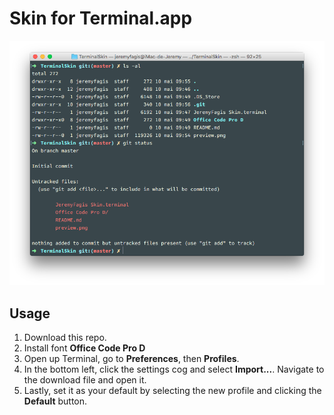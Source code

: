 # Skin for Terminal.app

![Skin](preview.png)

## Usage

1. Download this repo.
2. Install font **Office Code Pro D**
3. Open up Terminal, go to **Preferences**, then **Profiles**.
4. In the bottom left, click the settings cog and select **Import...**. Navigate to the download file and open it.
5. Lastly, set it as your default by selecting the new profile and clicking the **Default** button.